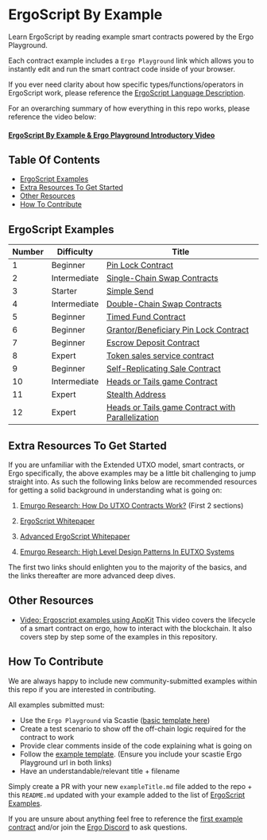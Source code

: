 # ErgoScript By Example
Learn ErgoScript by reading example smart contracts powered by the Ergo Playground.

Each contract example includes a `Ergo Playground` link which allows you to instantly edit and run the smart contract code inside of your browser.

If you ever need clarity about how specific types/functions/operators in ErgoScript work, please reference the [ErgoScript Language Description](https://github.com/ScorexFoundation/sigmastate-interpreter/blob/develop/docs/LangSpec.md).

For an overarching summary of how everything in this repo works, please reference the video below:
#### [ErgoScript By Example & Ergo Playground Introductory Video](https://www.youtube.com/watch?v=8l2v1asHgyA)


## Table Of Contents
- [ErgoScript Examples](<#Ergoscript-examples>)
- [Extra Resources To Get Started](<#Extra-Resources-To-Get-Started>)
- [Other Resources](<#other-resources>)
- [How To Contribute](<#how-to-contribute>)


## ErgoScript Examples

| Number | Difficulty | Title |
| ---  | ---  | ---  |
| 1 | Beginner | [Pin Lock Contract](pinLockContract.md) |
| 2 | Intermediate | [Single-Chain Swap Contracts](singleChainSwap.md) |
| 3 | Starter | [Simple Send](simpleSend.md) |
| 4 | Intermediate | [Double-Chain Swap Contracts](doubleChainSwap.md) |
| 5 | Beginner | [Timed Fund Contract](timedFund.md) |
| 6 | Beginner | [Grantor/Beneficiary Pin Lock Contract](grantorBeneficiaryPinLock.md) |
| 7 | Beginner | [Escrow Deposit Contract](escrowDepositContract.md) |
| 8 | Expert | [Token sales service contract](tokenSalesService.md) |
| 9 | Beginner | [Self-Replicating Sale Contract](selfReplicatingTokenSale.md) |
| 10 | Intermediate | [Heads or Tails game Contract](headsOrTails.md) |
| 11 | Expert| [Stealth Address](stealthAddress.md) |
| 12 | Expert | [Heads or Tails game Contract with Parallelization](headsOrTailsParallel.md) |

## Extra Resources To Get Started
If you are unfamiliar with the Extended UTXO model, smart contracts, or Ergo specifically, the above examples may be a little bit challenging to jump straight into. As such the following links below are recommended resources for getting a solid background in understanding what is going on:

1. [Emurgo Research: How Do UTXO Contracts Work?](https://github.com/Emurgo/Emurgo-Research/blob/master/smart-contracts/Unlocking%20The%20Potential%20Of%20The%20UTXO%20Model.md
) (First 2 sections)
2. [ErgoScript Whitepaper](https://ergoplatform.org/docs/ErgoScript.pdf)

3. [Advanced ErgoScript Whitepaper](https://ergoplatform.org/docs/AdvancedErgoScriptTutorial.pdf)

4. [Emurgo Research: High Level Design Patterns In EUTXO Systems](https://github.com/Emurgo/Emurgo-Research/blob/master/smart-contracts/High%20Level%20Design%20Patterns%20In%20Extended%20UTXO%20Systems.md)

The first two links should enlighten you to the majority of the basics, and the links thereafter are more advanced deep dives.

## Other Resources

- [Video: Ergoscript examples using AppKit](https://www.youtube.com/watch?v=Md5s-XV6-Hs) This video covers the lifecycle of a smart contract on ergo, how to interact with the blockchain. It also covers step by step some of the examples in this repository.

## How To Contribute

We are always happy to include new community-submitted examples within this repo if you are interested in contributing.

All examples submitted must:
- Use the `Ergo Playground` via Scastie ([basic template here](https://scastie.scala-lang.org/Uylafp7eQFyrIZdlvtdM0g))
- Create a test scenario to show off the off-chain logic required for the contract to work
- Provide clear comments inside of the code explaining what is going on
- Follow the [example template](example_template.md). (Ensure you include your scastie Ergo Playground url in both links)
- Have an understandable/relevant title + filename

Simply create a PR with your new `exampleTitle.md` file added to the repo + this `README.md` updated with your example added to the list of [ErgoScript Examples](<#Ergoscript-examples>).

If you are unsure about anything feel free to reference the [first example contract](pinLockContract.md) and/or join the [Ergo Discord](https://discord.gg/kj7s7nb) to ask questions.
